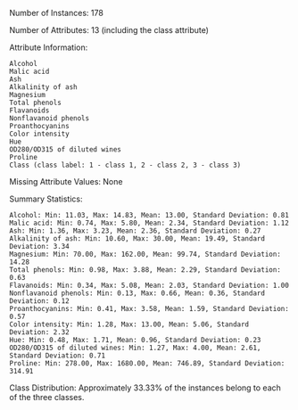 Number of Instances: 178

Number of Attributes: 13 (including the class attribute)

Attribute Information:

    Alcohol
    Malic acid
    Ash
    Alkalinity of ash
    Magnesium
    Total phenols
    Flavanoids
    Nonflavanoid phenols
    Proanthocyanins
    Color intensity
    Hue
    OD280/OD315 of diluted wines
    Proline
    Class (class label: 1 - class 1, 2 - class 2, 3 - class 3)

Missing Attribute Values: None

Summary Statistics:

    Alcohol: Min: 11.03, Max: 14.83, Mean: 13.00, Standard Deviation: 0.81
    Malic acid: Min: 0.74, Max: 5.80, Mean: 2.34, Standard Deviation: 1.12
    Ash: Min: 1.36, Max: 3.23, Mean: 2.36, Standard Deviation: 0.27
    Alkalinity of ash: Min: 10.60, Max: 30.00, Mean: 19.49, Standard Deviation: 3.34
    Magnesium: Min: 70.00, Max: 162.00, Mean: 99.74, Standard Deviation: 14.28
    Total phenols: Min: 0.98, Max: 3.88, Mean: 2.29, Standard Deviation: 0.63
    Flavanoids: Min: 0.34, Max: 5.08, Mean: 2.03, Standard Deviation: 1.00
    Nonflavanoid phenols: Min: 0.13, Max: 0.66, Mean: 0.36, Standard Deviation: 0.12
    Proanthocyanins: Min: 0.41, Max: 3.58, Mean: 1.59, Standard Deviation: 0.57
    Color intensity: Min: 1.28, Max: 13.00, Mean: 5.06, Standard Deviation: 2.32
    Hue: Min: 0.48, Max: 1.71, Mean: 0.96, Standard Deviation: 0.23
    OD280/OD315 of diluted wines: Min: 1.27, Max: 4.00, Mean: 2.61, Standard Deviation: 0.71
    Proline: Min: 278.00, Max: 1680.00, Mean: 746.89, Standard Deviation: 314.91

Class Distribution: Approximately 33.33% of the instances belong to each of the three classes.
